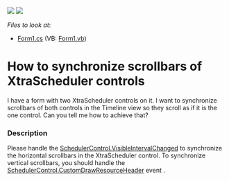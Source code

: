 <!-- default badges list -->
[![](https://img.shields.io/badge/Open_in_DevExpress_Support_Center-FF7200?style=flat-square&logo=DevExpress&logoColor=white)](https://supportcenter.devexpress.com/ticket/details/E2264)
[![](https://img.shields.io/badge/📖_How_to_use_DevExpress_Examples-e9f6fc?style=flat-square)](https://docs.devexpress.com/GeneralInformation/403183)
<!-- default badges end -->
<!-- default file list -->
*Files to look at*:

* [Form1.cs](./CS/TwoSchedulers/Form1.cs) (VB: [Form1.vb](./VB/TwoSchedulers/Form1.vb))
<!-- default file list end -->
# How to synchronize scrollbars of XtraScheduler controls


<p>I have a form with two XtraScheduler controls on it. I want to  synchronize scrollbars of both controls in the Timeline view so they scroll as if it is the one control. Can you tell me how to achieve that?</p>


<h3>Description</h3>

<p>Please handle the <a href="http://www.devexpress.com/Help/?document=xtrascheduler/devexpressxtraschedulerschedulercontrol_visibleintervalchangedtopic.htm">SchedulerControl.VisibleIntervalChanged</a> to synchronize the horizontal scrollbars in the XtraScheduler control. To synchronize vertical scrollbars, you should handle the <a href="http://www.devexpress.com/Help/?document=xtrascheduler/devexpressxtraschedulerschedulercontrol_customdrawresourceheadertopic.htm">SchedulerControl.CustomDrawResourceHeader</a> event .</p>

<br/>


